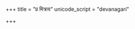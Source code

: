 +++
title = "प्र मित्राय"
unicode_script = "devanagari"

+++
<div class="js_include" url="/vedAH/sAma/paravastu-saama/devaH/AdityaH/pra-mitrAya/"  newLevelForH1="1" includeTitle="true"> </div>
